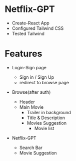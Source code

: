 # Netflix-GPT 

- Create-React App
- Configured Tailwind CSS
- Tested Tailwind

# Features

- Login-Sign page
  - Sign in / Sign Up
  - redirect to browse page

- Browse(after auth)
  - Header
  - Main Movie
    - Trailer in background
    - Title & Description
    - Movies Suggestion
      - Movie list

- Netflix-GPT
  - Search Bar
  - Movie Suggestion
